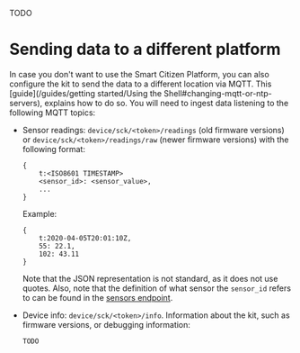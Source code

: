 TODO

# Sending data to a different platform

In case you don't want to use the Smart Citizen Platform, you can also configure the kit to send the data to a different location via MQTT. This [guide](/guides/getting started/Using the Shell#changing-mqtt-or-ntp-servers), explains how to do so. You will need to ingest data listening to the following MQTT topics:

- Sensor readings: `device/sck/<token>/readings` (old firmware versions) or `device/sck/<token>/readings/raw` (newer firmware versions) with the following format:

	```
	{
		t:<ISO8601 TIMESTAMP>
		<sensor_id>: <sensor_value>,
		...
	}
	```

	Example:

	```
	{
		t:2020-04-05T20:01:10Z,
		55: 22.1,
		102: 43.11
	}
	```

	Note that the JSON representation is not standard, as it does not use quotes. Also, note that the definition of what sensor the `sensor_id` refers to can be found in the [sensors endpoint](https://api.smartcitizen.me/v0/sensors).

- Device info: `device/sck/<token>/info`. Information about the kit, such as firmware versions, or debugging information:

	```
	TODO
	```
